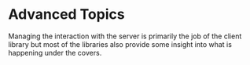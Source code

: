 # Advanced Topics

Managing the interaction with the server is primarily the job of the client library but most of the libraries also provide some insight into what is happening under the covers.
